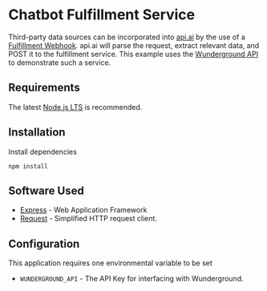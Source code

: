Chatbot Fulfillment Service
==========================

Third-party data sources can be incorporated into [api.ai](https://api.ai) by the use of a [Fulfillment Webhook](https://docs.api.ai/docs/webhook). api.ai will parse the request, extract relevant data, and POST it to the fulfillment service. This example uses the [Wunderground API](https://www.wunderground.com/weather/api/d/docs) to demonstrate such a service.

## Requirements
The latest [Node.js LTS](https://nodejs.org/en/) is recommended.

## Installation
Install dependencies
```
npm install
```

## Software Used
* [Express](https://expressjs.com) - Web Application Framework
* [Request](https://github.com/request/request) - Simplified HTTP request client.

## Configuration
This application requires one environmental variable to be set
* `WUNDERGROUND_API` - The API Key for interfacing with Wunderground.
